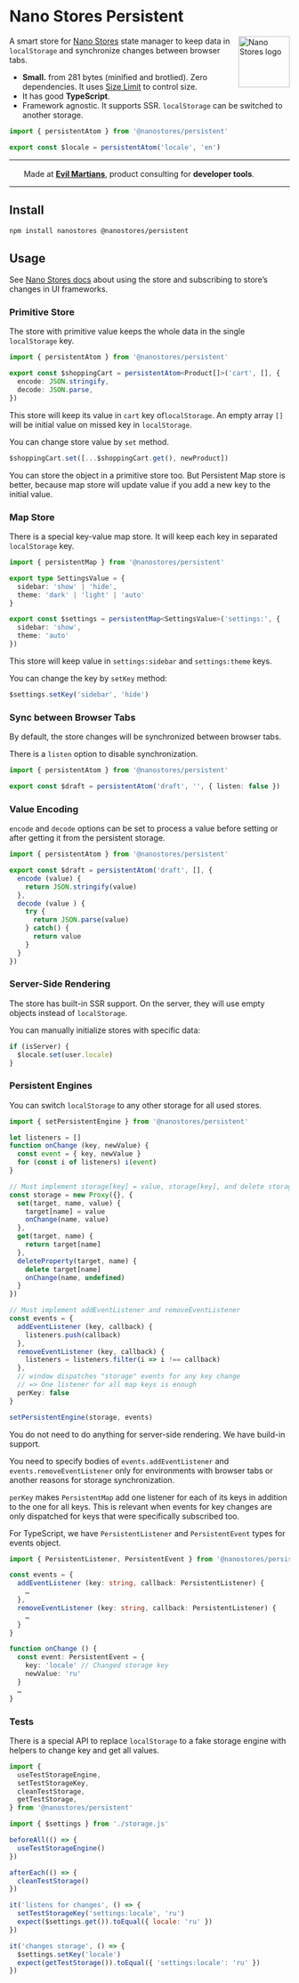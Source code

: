 # Nano Stores Persistent

<img align="right" width="92" height="92" title="Nano Stores logo"
     src="https://nanostores.github.io/nanostores/logo.svg">

A smart store for [Nano Stores] state manager to keep data in `localStorage`
and synchronize changes between browser tabs.

* **Small.** from 281 bytes (minified and brotlied).
  Zero dependencies. It uses [Size Limit] to control size.
* It has good **TypeScript**.
* Framework agnostic. It supports SSR.
  `localStorage` can be switched to another storage.

```ts
import { persistentAtom } from '@nanostores/persistent'

export const $locale = persistentAtom('locale', 'en')
```

[Nano Stores]: https://github.com/nanostores/nanostores
[Size Limit]: https://github.com/ai/size-limit

---

<img src="https://cdn.evilmartians.com/badges/logo-no-label.svg" alt="" width="22" height="16" />  Made at <b><a href="https://evilmartians.com/devtools?utm_source=nanostores-persistent&utm_campaign=devtools-button&utm_medium=github">Evil Martians</a></b>, product consulting for <b>developer tools</b>.

---


## Install

```sh
npm install nanostores @nanostores/persistent
```


## Usage

See [Nano Stores docs](https://github.com/nanostores/nanostores#guide)
about using the store and subscribing to store’s changes in UI frameworks.


### Primitive Store

The store with primitive value keeps the whole data in the single `localStorage`
key.

```ts
import { persistentAtom } from '@nanostores/persistent'

export const $shoppingCart = persistentAtom<Product[]>('cart', [], {
  encode: JSON.stringify,
  decode: JSON.parse,
})
```

This store will keep its value in `cart` key of`localStorage`.
An empty array `[]` will be initial value on missed key in `localStorage`.

You can change store value by `set` method.

```ts
$shoppingCart.set([...$shoppingCart.get(), newProduct])
```

You can store the object in a primitive store too. But Persistent Map store
is better, because map store will update value if you add a new key to
the initial value.


### Map Store

There is a special key-value map store. It will keep each key
in separated `localStorage` key.

```ts
import { persistentMap } from '@nanostores/persistent'

export type SettingsValue = {
  sidebar: 'show' | 'hide',
  theme: 'dark' | 'light' | 'auto'
}

export const $settings = persistentMap<SettingsValue>('settings:', {
  sidebar: 'show',
  theme: 'auto'
})
```

This store will keep value in `settings:sidebar` and `settings:theme` keys.

You can change the key by `setKey` method:

```ts
$settings.setKey('sidebar', 'hide')
```


### Sync between Browser Tabs

By default, the store changes will be synchronized between browser tabs.

There is a `listen` option to disable synchronization.

```ts
import { persistentAtom } from '@nanostores/persistent'

export const $draft = persistentAtom('draft', '', { listen: false })
```


### Value Encoding

`encode` and `decode` options can be set to process a value before setting
or after getting it from the persistent storage.

```ts
import { persistentAtom } from '@nanostores/persistent'

export const $draft = persistentAtom('draft', [], {
  encode (value) {
    return JSON.stringify(value)
  },
  decode (value ) {
    try {
      return JSON.parse(value)
    } catch() {
      return value
    }
  }
})
```

### Server-Side Rendering

The store has built-in SSR support. On the server, they will use
empty objects instead of `localStorage`.

You can manually initialize stores with specific data:

```js
if (isServer) {
  $locale.set(user.locale)
}
```


### Persistent Engines

You can switch `localStorage` to any other storage for all used stores.

```ts
import { setPersistentEngine } from '@nanostores/persistent'

let listeners = []
function onChange (key, newValue) {
  const event = { key, newValue }
  for (const i of listeners) i(event)
}

// Must implement storage[key] = value, storage[key], and delete storage[key]
const storage = new Proxy({}, {
  set(target, name, value) {
    target[name] = value
    onChange(name, value)
  },
  get(target, name) {
    return target[name]
  },
  deleteProperty(target, name) {
    delete target[name]
    onChange(name, undefined)
  }
})

// Must implement addEventListener and removeEventListener
const events = {
  addEventListener (key, callback) {
    listeners.push(callback)
  },
  removeEventListener (key, callback) {
    listeners = listeners.filter(i => i !== callback)
  },
  // window dispatches "storage" events for any key change
  // => One listener for all map keys is enough
  perKey: false
}

setPersistentEngine(storage, events)
```

You do not need to do anything for server-side rendering. We have build-in
support.

You need to specify bodies of `events.addEventListener`
and `events.removeEventListener` only for environments with browser tabs
or another reasons for storage synchronization.

`perKey` makes `PersistentMap` add one listener for each of its keys
in addition to the one for all keys. This is relevant when events for key
changes are only dispatched for keys that were specifically subscribed too.

For TypeScript, we have `PersistentListener` and `PersistentEvent` types
for events object.

```ts
import { PersistentListener, PersistentEvent } from '@nanostores/persistent'

const events = {
  addEventListener (key: string, callback: PersistentListener) {
    …
  },
  removeEventListener (key: string, callback: PersistentListener) {
    …
  }
}

function onChange () {
  const event: PersistentEvent = {
    key: 'locale' // Changed storage key
    newValue: 'ru'
  }
  …
}
```


### Tests

There is a special API to replace `localStorage` to a fake storage engine
with helpers to change key and get all values.

```js
import {
  useTestStorageEngine,
  setTestStorageKey,
  cleanTestStorage,
  getTestStorage,
} from '@nanostores/persistent'

import { $settings } from './storage.js'

beforeAll(() => {
  useTestStorageEngine()
})

afterEach(() => {
  cleanTestStorage()
})

it('listens for changes', () => {
  setTestStorageKey('settings:locale', 'ru')
  expect($settings.get()).toEqual({ locale: 'ru' })
})

it('changes storage', () => {
  $settings.setKey('locale')
  expect(getTestStorage()).toEqual({ 'settings:locale': 'ru' })
})
```
